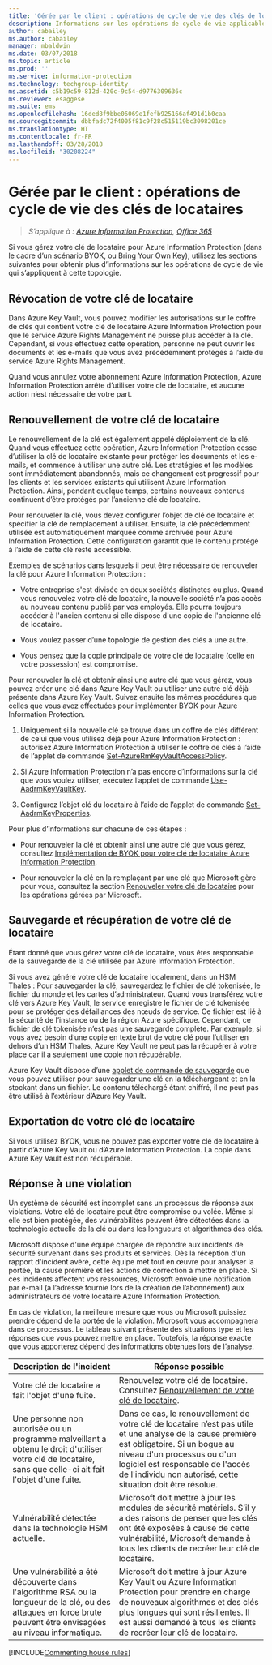 ```yaml
---
title: 'Gérée par le client : opérations de cycle de vie des clés de locataires AIP'
description: Informations sur les opérations de cycle de vie applicables si vous gérez votre clé de locataire pour Azure Information Protection (dans le cadre d’un scénario BYOK, ou Bring Your Own Key).
author: cabailey
ms.author: cabailey
manager: mbaldwin
ms.date: 03/07/2018
ms.topic: article
ms.prod: ''
ms.service: information-protection
ms.technology: techgroup-identity
ms.assetid: c5b19c59-812d-420c-9c54-d9776309636c
ms.reviewer: esaggese
ms.suite: ems
ms.openlocfilehash: 16ded8f9bbe06069e1fefb925166af491d1b0caa
ms.sourcegitcommit: dbbfadc72f4005f81c9f28c515119bc3098201ce
ms.translationtype: HT
ms.contentlocale: fr-FR
ms.lasthandoff: 03/28/2018
ms.locfileid: "30208224"
---
```

# <a name="customer-managed-tenant-key-life-cycle-operations"></a>Gérée par le client : opérations de cycle de vie des clés de locataires

>*S’applique à : [Azure Information Protection](https://azure.microsoft.com/pricing/details/information-protection), [Office 365](http://download.microsoft.com/download/E/C/F/ECF42E71-4EC0-48FF-AA00-577AC14D5B5C/Azure_Information_Protection_licensing_datasheet_EN-US.pdf)*

Si vous gérez votre clé de locataire pour Azure Information Protection (dans le cadre d’un scénario BYOK, ou Bring Your Own Key), utilisez les sections suivantes pour obtenir plus d’informations sur les opérations de cycle de vie qui s’appliquent à cette topologie.

## <a name="revoke-your-tenant-key"></a>Révocation de votre clé de locataire
Dans Azure Key Vault, vous pouvez modifier les autorisations sur le coffre de clés qui contient votre clé de locataire Azure Information Protection pour que le service Azure Rights Management ne puisse plus accéder à la clé. Cependant, si vous effectuez cette opération, personne ne peut ouvrir les documents et les e-mails que vous avez précédemment protégés à l’aide du service Azure Rights Management.

Quand vous annulez votre abonnement Azure Information Protection, Azure Information Protection arrête d’utiliser votre clé de locataire, et aucune action n’est nécessaire de votre part.

## <a name="rekey-your-tenant-key"></a>Renouvellement de votre clé de locataire
Le renouvellement de la clé est également appelé déploiement de la clé. Quand vous effectuez cette opération, Azure Information Protection cesse d’utiliser la clé de locataire existante pour protéger les documents et les e-mails, et commence à utiliser une autre clé. Les stratégies et les modèles sont immédiatement abandonnés, mais ce changement est progressif pour les clients et les services existants qui utilisent Azure Information Protection. Ainsi, pendant quelque temps, certains nouveaux contenus continuent d’être protégés par l’ancienne clé de locataire.

Pour renouveler la clé, vous devez configurer l’objet de clé de locataire et spécifier la clé de remplacement à utiliser. Ensuite, la clé précédemment utilisée est automatiquement marquée comme archivée pour Azure Information Protection. Cette configuration garantit que le contenu protégé à l’aide de cette clé reste accessible.

Exemples de scénarios dans lesquels il peut être nécessaire de renouveler la clé pour Azure Information Protection :

- Votre entreprise s'est divisée en deux sociétés distinctes ou plus. Quand vous renouvelez votre clé de locataire, la nouvelle société n’a pas accès au nouveau contenu publié par vos employés. Elle pourra toujours accéder à l'ancien contenu si elle dispose d'une copie de l'ancienne clé de locataire.

- Vous voulez passer d’une topologie de gestion des clés à une autre. 

- Vous pensez que la copie principale de votre clé de locataire (celle en votre possession) est compromise.

Pour renouveler la clé et obtenir ainsi une autre clé que vous gérez, vous pouvez créer une clé dans Azure Key Vault ou utiliser une autre clé déjà présente dans Azure Key Vault. Suivez ensuite les mêmes procédures que celles que vous avez effectuées pour implémenter BYOK pour Azure Information Protection.

1. Uniquement si la nouvelle clé se trouve dans un coffre de clés différent de celui que vous utilisez déjà pour Azure Information Protection : autorisez Azure Information Protection à utiliser le coffre de clés à l’aide de l’applet de commande [Set-AzureRmKeyVaultAccessPolicy](/powershell/module/azurerm.keyvault/set-azurermkeyvaultaccesspolicy).

2. Si Azure Information Protection n’a pas encore d’informations sur la clé que vous voulez utiliser, exécutez l’applet de commande [Use-AadrmKeyVaultKey](/powershell/module/aadrm/use-aadrmkeyvaultkey).

3. Configurez l’objet clé du locataire à l’aide de l’applet de commande [Set-AadrmKeyProperties](/powershell/module/aadrm/set-aadrmkeyproperties).

Pour plus d’informations sur chacune de ces étapes :

- Pour renouveler la clé et obtenir ainsi une autre clé que vous gérez, consultez [Implémentation de BYOK pour votre clé de locataire Azure Information Protection](../plan-design/plan-implement-tenant-key.md#implementing-byok-for-your-azure-information-protection-tenant-key).

- Pour renouveler la clé en la remplaçant par une clé que Microsoft gère pour vous, consultez la section [Renouveler votre clé de locataire](operations-microsoft-managed-tenant-key.md#rekey-your-tenant-key) pour les opérations gérées par Microsoft.

## <a name="backup-and-recover-your-tenant-key"></a>Sauvegarde et récupération de votre clé de locataire
Étant donné que vous gérez votre clé de locataire, vous êtes responsable de la sauvegarde de la clé utilisée par Azure Information Protection. 

Si vous avez généré votre clé de locataire localement, dans un HSM Thales : Pour sauvegarder la clé, sauvegardez le fichier de clé tokenisée, le fichier du monde et les cartes d’administrateur. Quand vous transférez votre clé vers Azure Key Vault, le service enregistre le fichier de clé tokenisée pour se protéger des défaillances des nœuds de service. Ce fichier est lié à la sécurité de l’instance ou de la région Azure spécifique. Cependant, ce fichier de clé tokenisée n’est pas une sauvegarde complète. Par exemple, si vous avez besoin d’une copie en texte brut de votre clé pour l’utiliser en dehors d’un HSM Thales, Azure Key Vault ne peut pas la récupérer à votre place car il a seulement une copie non récupérable.

Azure Key Vault dispose d’une [applet de commande de sauvegarde](/powershell/module/azurerm.keyvault/Backup-AzureKeyVaultKey) que vous pouvez utiliser pour sauvegarder une clé en la téléchargeant et en la stockant dans un fichier. Le contenu téléchargé étant chiffré, il ne peut pas être utilisé à l’extérieur d’Azure Key Vault. 

## <a name="export-your-tenant-key"></a>Exportation de votre clé de locataire
Si vous utilisez BYOK, vous ne pouvez pas exporter votre clé de locataire à partir d’Azure Key Vault ou d’Azure Information Protection. La copie dans Azure Key Vault est non récupérable. 

## <a name="respond-to-a-breach"></a>Réponse à une violation
Un système de sécurité est incomplet sans un processus de réponse aux violations. Votre clé de locataire peut être compromise ou volée. Même si elle est bien protégée, des vulnérabilités peuvent être détectées dans la technologie actuelle de la clé ou dans les longueurs et algorithmes des clés.

Microsoft dispose d'une équipe chargée de répondre aux incidents de sécurité survenant dans ses produits et services. Dès la réception d'un rapport d'incident avéré, cette équipe met tout en œuvre pour analyser la portée, la cause première et les actions de correction à mettre en place. Si ces incidents affectent vos ressources, Microsoft envoie une notification par e-mail (à l’adresse fournie lors de la création de l’abonnement) aux administrateurs de votre locataire Azure Information Protection.

En cas de violation, la meilleure mesure que vous ou Microsoft puissiez prendre dépend de la portée de la violation. Microsoft vous accompagnera dans ce processus. Le tableau suivant présente des situations type et les réponses que vous pouvez mettre en place. Toutefois, la réponse exacte que vous apporterez dépend des informations obtenues lors de l’analyse.

|Description de l'incident|Réponse possible|
|------------------------|-------------------|
|Votre clé de locataire a fait l'objet d'une fuite.|Renouvelez votre clé de locataire. Consultez [Renouvellement de votre clé de locataire](#rekey-your-tenant-key).|
|Une personne non autorisée ou un programme malveillant a obtenu le droit d'utiliser votre clé de locataire, sans que celle-ci ait fait l'objet d'une fuite.|Dans ce cas, le renouvellement de votre clé de locataire n’est pas utile et une analyse de la cause première est obligatoire. Si un bogue au niveau d'un processus ou d'un logiciel est responsable de l'accès de l'individu non autorisé, cette situation doit être résolue.|
|Vulnérabilité détectée dans la technologie HSM actuelle.|Microsoft doit mettre à jour les modules de sécurité matériels. S’il y a des raisons de penser que les clés ont été exposées à cause de cette vulnérabilité, Microsoft demande à tous les clients de recréer leur clé de locataire.|
|Une vulnérabilité a été découverte dans l'algorithme RSA ou la longueur de la clé, ou des attaques en force brute peuvent être envisagées au niveau informatique.|Microsoft doit mettre à jour Azure Key Vault ou Azure Information Protection pour prendre en charge de nouveaux algorithmes et des clés plus longues qui sont résilientes. Il est aussi demandé à tous les clients de recréer leur clé de locataire.|

[!INCLUDE[Commenting house rules](../includes/houserules.md)]

